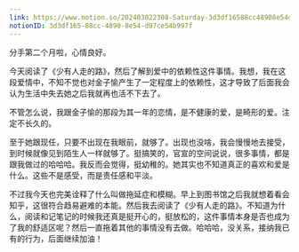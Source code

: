 ```yaml
---
link: https://www.notion.so/202403022308-Saturday-3d3df16588cc48908e54d97ce54b997f
notionID: 3d3df165-88cc-4890-8e54-d97ce54b997f
---
```

分手第二个月啦，心情良好。

今天阅读了《少有人走的路》，然后了解到爱中的依赖性这件事情。我想，我在这段爱情中，不知不觉也对金子愉产生了一定程度上的依赖性，这才导致了后面我会认为生活中失去她之后我就再也活不下去了。

不管怎么说，我跟金子愉的那段为其一年的恋情，是不健康的爱，是畸形的爱。注定不长久的。

至于她跟现任，只要不出现在我眼前，就够了。出现也没啥，我会慢慢地去接受，到时候就像见到陌生人一样就够了。挺搞笑的，官宣的空间说说，很多事情，都是跟我做过的哈哈哈。我反而会觉得，挺幼稚的。她其实也不知道真正的喜欢和爱是什么。这些不是感受，而是责任感和平淡。

不过我今天也完美诠释了什么叫做拖延症和模糊。早上到图书馆之后我就想着看会知乎，这很符合趋易避难的本能。然后我去阅读了《少有人走的路》。不知道为什么，阅读和记笔记的时候我还真是挺开心的，挺放松的，这件事情本身是否也成为了我的舒适区呢？然后一直拖着其他的事情没有去做。哈哈哈，没关系，接纳我已有的行为，后面继续加油！